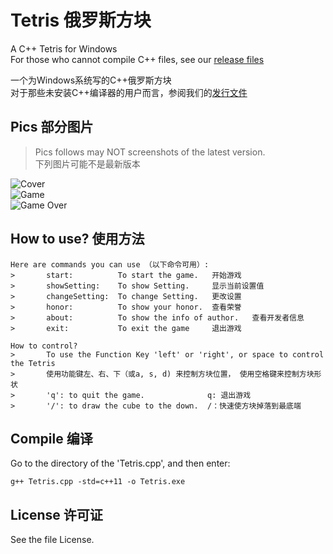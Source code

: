 # Tetris 俄罗斯方块
A C++ Tetris for Windows  
For those who cannot compile C++ files, see our [release files](https://github.com/Czile-create/Tetris/releases)

一个为Windows系统写的C++俄罗斯方块  
对于那些未安装C++编译器的用户而言，参阅我们的[发行文件](https://github.com/Czile-create/Tetris/releases)

## Pics 部分图片

> Pics follows may NOT screenshots of the latest version.  
> 下列图片可能不是最新版本

![Cover](https://github.com/Czile-create/Tetris/tree/master/TetrisPics/1.png)  
![Game](https://github.com/Czile-create/Tetris/tree/master/TetrisPics/2.png)  
![Game Over](https://github.com/Czile-create/Tetris/tree/master/TetrisPics/3.png)  

## How to use? 使用方法
```
Here are commands you can use （以下命令可用）:
>       start:          To start the game.   开始游戏
>       showSetting:    To show Setting.     显示当前设置值  
>       changeSetting:  To change Setting.   更改设置
>       honor:          To show your honor.  查看荣誉
>       about:          To show the info of author.   查看开发者信息
>       exit:           To exit the game     退出游戏

How to control?
>       To use the Function Key 'left' or 'right', or space to control the Tetris
>       使用功能键左、右、下（或a, s, d) 来控制方块位置， 使用空格键来控制方块形状
>       'q': to quit the game.              q: 退出游戏
>       '/': to draw the cube to the down.  /：快速使方块掉落到最底端
```
## Compile 编译

Go to the directory of the 'Tetris.cpp', and then enter: 
```
g++ Tetris.cpp -std=c++11 -o Tetris.exe
```

## License 许可证
See the file License.
